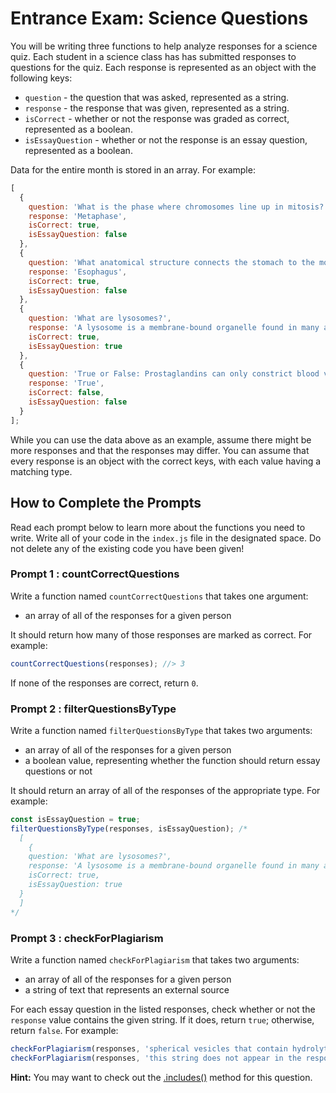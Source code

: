 # Entrance Exam: Science Questions

You will be writing three functions to help analyze responses for a science quiz. Each student in a science class has has submitted responses to questions for the quiz. Each response is represented as an object with the following keys:

* `question` - the question that was asked, represented as a string.
* `response` - the response that was given, represented as a string.
* `isCorrect` - whether or not the response was graded as correct, represented as a boolean.
* `isEssayQuestion` - whether or not the response is an essay question, represented as a boolean.

Data for the entire month is stored in an array. For example:

```js
[
  {
    question: 'What is the phase where chromosomes line up in mitosis?',
    response: 'Metaphase',
    isCorrect: true,
    isEssayQuestion: false
  },
  {
    question: 'What anatomical structure connects the stomach to the mouth?',
    response: 'Esophagus',
    isCorrect: true,
    isEssayQuestion: false
  },
  {
    question: 'What are lysosomes?',
    response: 'A lysosome is a membrane-bound organelle found in many animal cells. They are spherical vesicles that contain hydrolytic enzymes that can break down many kinds of biomolecules.',
    isCorrect: true,
    isEssayQuestion: true
  },
  {
    question: 'True or False: Prostaglandins can only constrict blood vessels.',
    response: 'True',
    isCorrect: false,
    isEssayQuestion: false
  }
];
```

While you can use the data above as an example, assume there might be more responses and that the responses may differ. You can assume that every response is an object with the correct keys, with each value having a matching type.

## How to Complete the Prompts

Read each prompt below to learn more about the functions you need to write. Write all of your code in the `index.js` file in the designated space. Do not delete any of the existing code you have been given!

### Prompt 1 : countCorrectQuestions

Write a function named `countCorrectQuestions` that takes one argument:

* an array of all of the responses for a given person

It should return how many of those responses are marked as correct. For example:

```js
countCorrectQuestions(responses); //> 3
```

If none of the responses are correct, return `0`.

### Prompt 2 : filterQuestionsByType

Write a function named `filterQuestionsByType` that takes two arguments:

* an array of all of the responses for a given person
* a boolean value, representing whether the function should return essay questions or not

It should return an array of all of the responses of the appropriate type. For example:

```js
const isEssayQuestion = true;
filterQuestionsByType(responses, isEssayQuestion); /*
  [
    {
    question: 'What are lysosomes?',
    response: 'A lysosome is a membrane-bound organelle found in many animal cells. They are spherical vesicles that contain hydrolytic enzymes that can break down many kinds of biomolecules.',
    isCorrect: true,
    isEssayQuestion: true
  }
  ]
*/
```

### Prompt 3 : checkForPlagiarism

Write a function named `checkForPlagiarism` that takes two arguments:

* an array of all of the responses for a given person
* a string of text that represents an external source

For each essay question in the listed responses, check whether or not the `response` value contains the given string. If it does, return `true`; otherwise, return `false`. For example:

```js
checkForPlagiarism(responses, 'spherical vesicles that contain hydrolytic enzymes'); //> true
checkForPlagiarism(responses, 'this string does not appear in the responses'); //> false
```
  
**Hint:** You may want to check out the [.includes()](https://developer.mozilla.org/en-US/docs/Web/JavaScript/Reference/Global_Objects/String/includes) method for this question.